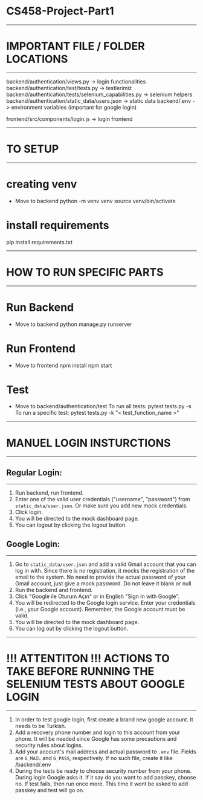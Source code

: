 # CS458-Project-Part1


----------------------------------------------------------------------------------
# IMPORTANT FILE / FOLDER LOCATIONS
----------------------------------------------------------------------------------
backend/authentication/views.py -> login functionalities
backend/authentication/test/tests.py -> testlerimiz
backend/authentication/tests/selenium_capabilities.py -> selenium helpers
backend/authentication/static_data/users.json -> static data
backend/.env -> environment variables (important for google login)

frontend/src/components/login.js -> login frontend


----------------------------------------------------------------------------------
# TO SETUP
----------------------------------------------------------------------------------
# creating venv
- Move to backend 
python -m venv venv
source venv/bin/activate


# install requirements
pip install requirements.txt


----------------------------------------------------------------------------------
# HOW TO RUN SPECIFIC PARTS
----------------------------------------------------------------------------------
# Run Backend
-  Move to backend
python manage.py runserver


# Run Frontend
-  Move to frontend
npm install
npm start


# Test
- Move to backend/authentication/test 
To run all tests: pytest tests.py -s 
To run a specific test: pytest tests.py -k "< test_function_name >"


----------------------------------------------------------------------------------
# MANUEL LOGIN INSTURCTIONS
----------------------------------------------------------------------------------
## Regular Login:
-------------------------
1. Run backend, run frontend.
2. Enter one of the valid user credentials ("username", "password") from `static_data/user.json`. Or make sure you add new 
mock credentials.
3. Click login.
4. You will be directed to the mock dashboard page.
5. You can logout by clicking the logout button.


## Google Login:
-------------------------
1. Go to `static_data/user.json` and add a valid Gmail account that you can log in with. Since there is no registration, it mocks the registration of the email to the system. No need to provide the actual password of your Gmail account, just give a mock password. Do not leave it blank or null.
2. Run the backend and frontend.
3. Click "Google ile Oturum Açın" or in English "Sign in with Google".
4. You will be redirected to the Google login service. Enter your credentials (i.e., your Google account). Remember, the Google account must be valid.
5. You will be directed to the mock dashboard page.
6. You can log out by clicking the logout button.


----------------------------------------------------------------------------------
# !!! ATTENTITON !!! ACTIONS TO TAKE BEFORE RUNNING THE SELENIUM TESTS ABOUT GOOGLE LOGIN 
----------------------------------------------------------------------------------
1. In order to test google login, first create a brand new google account. It needs to be Turkish.
2. Add a recovery phone number and login to this account from your phone. It will be needed since Google has some precautions and security rules about logins.
3. Add your account's mail address and actual password to `.env` file. Fields are `G_MAIL` and `G_PASS`, respectively. If no such file, create it like /backend/.env
4. During the tests be ready to choose security number from your phone. During login Google asks it. If it say do you want to add passkey, choose no. If test fails, then run once more. This time it wont be asked to add passkey and test will go on.
